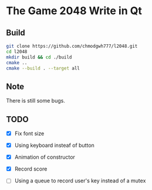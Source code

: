# The Game 2048 Write in Qt

## Build

```bash
git clone https://github.com/chmodgwh777/l2048.git
cd l2048
mkdir build && cd ./build
cmake ..
cmake --build . --target all
```

## Note

There is still some bugs.

## TODO

- [x] Fix font size
- [x] Using keyboard insteaf of button
- [x] Animation of constructor
- [x] Record score
- [ ] Using a queue to record user's key instead of a mutex

